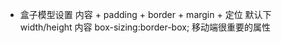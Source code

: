 - 盒子模型设置 
  内容 + padding + border + margin + 定位 
  默认下  width/height  内容
  box-sizing:border-box; 移动端很重要的属性 